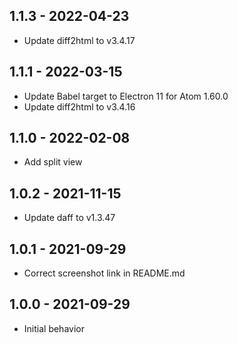 ## 1.1.3 - 2022-04-23
* Update diff2html to v3.4.17

## 1.1.1 - 2022-03-15
* Update Babel target to Electron 11 for Atom 1.60.0
* Update diff2html to v3.4.16

## 1.1.0 - 2022-02-08
* Add split view

## 1.0.2 - 2021-11-15
* Update daff to v1.3.47

## 1.0.1 - 2021-09-29
* Correct screenshot link in README.md

## 1.0.0 - 2021-09-29
* Initial behavior
